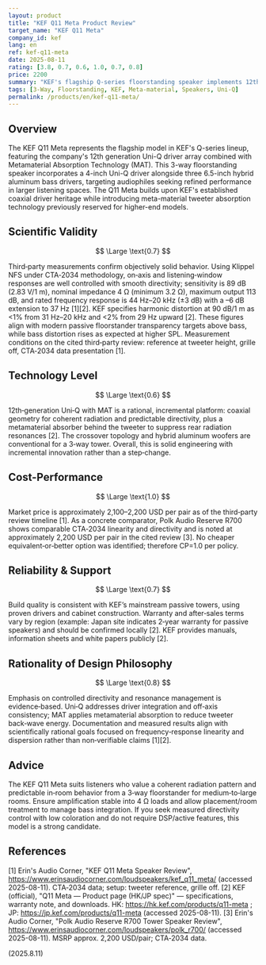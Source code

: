 ```yaml
---
layout: product
title: "KEF Q11 Meta Product Review"
target_name: "KEF Q11 Meta"
company_id: kef
lang: en
ref: kef-q11-meta
date: 2025-08-11
rating: [3.8, 0.7, 0.6, 1.0, 0.7, 0.8]
price: 2200
summary: "KEF's flagship Q-series floorstanding speaker implements 12th‑gen Uni‑Q with MAT and delivers solid, well‑controlled measured behavior and strong value where no cheaper equal‑or‑better option is verifiably available."
tags: [3-Way, Floorstanding, KEF, Meta-material, Speakers, Uni-Q]
permalink: /products/en/kef-q11-meta/
---
```

## Overview

The KEF Q11 Meta represents the flagship model in KEF's Q-series lineup, featuring the company's 12th generation Uni-Q driver array combined with Metamaterial Absorption Technology (MAT). This 3-way floorstanding speaker incorporates a 4-inch Uni-Q driver alongside three 6.5-inch hybrid aluminum bass drivers, targeting audiophiles seeking refined performance in larger listening spaces. The Q11 Meta builds upon KEF's established coaxial driver heritage while introducing meta-material tweeter absorption technology previously reserved for higher-end models.

## Scientific Validity

$$ \Large \text{0.7} $$

Third‑party measurements confirm objectively solid behavior. Using Klippel NFS under CTA‑2034 methodology, on‑axis and listening‑window responses are well controlled with smooth directivity; sensitivity is 89 dB (2.83 V/1 m), nominal impedance 4 Ω (minimum 3.2 Ω), maximum output 113 dB, and rated frequency response is 44 Hz–20 kHz (±3 dB) with a –6 dB extension to 37 Hz [1][2]. KEF specifies harmonic distortion at 90 dB/1 m as <1% from 31 Hz–20 kHz and <2% from 29 Hz upward [2]. These figures align with modern passive floorstander transparency targets above bass, while bass distortion rises as expected at higher SPL. Measurement conditions on the cited third‑party review: reference at tweeter height, grille off, CTA‑2034 data presentation [1].

## Technology Level

$$ \Large \text{0.6} $$

12th‑generation Uni‑Q with MAT is a rational, incremental platform: coaxial geometry for coherent radiation and predictable directivity, plus a metamaterial absorber behind the tweeter to suppress rear radiation resonances [2]. The crossover topology and hybrid aluminum woofers are conventional for a 3‑way tower. Overall, this is solid engineering with incremental innovation rather than a step‑change.

## Cost-Performance

$$ \Large \text{1.0} $$

Market price is approximately 2,100–2,200 USD per pair as of the third‑party review timeline [1]. As a concrete comparator, Polk Audio Reserve R700 shows comparable CTA‑2034 linearity and directivity and is noted at approximately 2,200 USD per pair in the cited review [3]. No cheaper equivalent‑or‑better option was identified; therefore CP=1.0 per policy.

## Reliability & Support

$$ \Large \text{0.7} $$

Build quality is consistent with KEF’s mainstream passive towers, using proven drivers and cabinet construction. Warranty and after‑sales terms vary by region (example: Japan site indicates 2‑year warranty for passive speakers) and should be confirmed locally [2]. KEF provides manuals, information sheets and white papers publicly [2].

## Rationality of Design Philosophy

$$ \Large \text{0.8} $$

Emphasis on controlled directivity and resonance management is evidence‑based. Uni‑Q addresses driver integration and off‑axis consistency; MAT applies metamaterial absorption to reduce tweeter back‑wave energy. Documentation and measured results align with scientifically rational goals focused on frequency‑response linearity and dispersion rather than non‑verifiable claims [1][2].

## Advice

The KEF Q11 Meta suits listeners who value a coherent radiation pattern and predictable in‑room behavior from a 3‑way floorstander for medium‑to‑large rooms. Ensure amplification stable into 4 Ω loads and allow placement/room treatment to manage bass integration. If you seek measured directivity control with low coloration and do not require DSP/active features, this model is a strong candidate.

## References

[1] Erin's Audio Corner, "KEF Q11 Meta Speaker Review", https://www.erinsaudiocorner.com/loudspeakers/kef_q11_meta/ (accessed 2025-08-11). CTA‑2034 data; setup: tweeter reference, grille off.
[2] KEF (official), "Q11 Meta — Product page (HK/JP spec)" — specifications, warranty note, and downloads. HK: https://hk.kef.com/products/q11-meta ; JP: https://jp.kef.com/products/q11-meta (accessed 2025-08-11).
[3] Erin's Audio Corner, "Polk Audio Reserve R700 Tower Speaker Review", https://www.erinsaudiocorner.com/loudspeakers/polk_r700/ (accessed 2025-08-11). MSRP approx. 2,200 USD/pair; CTA‑2034 data.

(2025.8.11)